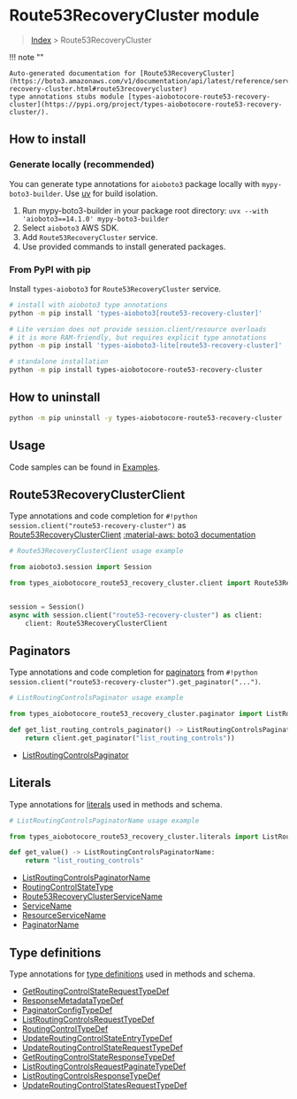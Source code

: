 # Route53RecoveryCluster module

> [Index](../README.md) > Route53RecoveryCluster


!!! note ""

    Auto-generated documentation for [Route53RecoveryCluster](https://boto3.amazonaws.com/v1/documentation/api/latest/reference/services/route53-recovery-cluster.html#route53recoverycluster)
    type annotations stubs module [types-aiobotocore-route53-recovery-cluster](https://pypi.org/project/types-aiobotocore-route53-recovery-cluster/).

## How to install

### Generate locally (recommended)

You can generate type annotations for `aioboto3` package locally with `mypy-boto3-builder`.
Use [uv](https://docs.astral.sh/uv/getting-started/installation/) for build isolation.

1. Run mypy-boto3-builder in your package root directory: `uvx --with 'aioboto3==14.1.0' mypy-boto3-builder`
1. Select `aioboto3` AWS SDK.
1. Add `Route53RecoveryCluster` service.
1. Use provided commands to install generated packages.



### From PyPI with pip

Install `types-aioboto3` for `Route53RecoveryCluster` service.

```bash
# install with aioboto3 type annotations
python -m pip install 'types-aioboto3[route53-recovery-cluster]'

# Lite version does not provide session.client/resource overloads
# it is more RAM-friendly, but requires explicit type annotations
python -m pip install 'types-aioboto3-lite[route53-recovery-cluster]'

# standalone installation
python -m pip install types-aiobotocore-route53-recovery-cluster
```



## How to uninstall

```bash
python -m pip uninstall -y types-aiobotocore-route53-recovery-cluster
```

## Usage

Code samples can be found in [Examples](./usage.md).

## Route53RecoveryClusterClient

Type annotations and code completion for  `#!python session.client("route53-recovery-cluster")` as [Route53RecoveryClusterClient](./client.md)
[:material-aws: boto3 documentation](https://boto3.amazonaws.com/v1/documentation/api/latest/reference/services/route53-recovery-cluster.html#Route53RecoveryCluster.Client)

```python
# Route53RecoveryClusterClient usage example

from aioboto3.session import Session

from types_aiobotocore_route53_recovery_cluster.client import Route53RecoveryClusterClient


session = Session()
async with session.client("route53-recovery-cluster") as client:
    client: Route53RecoveryClusterClient
```


## Paginators

Type annotations and code completion for
[paginators](./paginators.md)
from `#!python session.client("route53-recovery-cluster").get_paginator("...")`.

```python
# ListRoutingControlsPaginator usage example

from types_aiobotocore_route53_recovery_cluster.paginator import ListRoutingControlsPaginator

def get_list_routing_controls_paginator() -> ListRoutingControlsPaginator:
    return client.get_paginator("list_routing_controls"))
```

- [ListRoutingControlsPaginator](./paginators.md#listroutingcontrolspaginator)








## Literals

Type annotations for [literals](./literals.md) used in methods and schema.

```python
# ListRoutingControlsPaginatorName usage example

from types_aiobotocore_route53_recovery_cluster.literals import ListRoutingControlsPaginatorName

def get_value() -> ListRoutingControlsPaginatorName:
    return "list_routing_controls"
```

- [ListRoutingControlsPaginatorName](./literals.md#listroutingcontrolspaginatorname)
- [RoutingControlStateType](./literals.md#routingcontrolstatetype)
- [Route53RecoveryClusterServiceName](./literals.md#route53recoveryclusterservicename)
- [ServiceName](./literals.md#servicename)
- [ResourceServiceName](./literals.md#resourceservicename)
- [PaginatorName](./literals.md#paginatorname)




## Type definitions

Type annotations for [type definitions](./type_defs.md) used in methods and schema.

- [GetRoutingControlStateRequestTypeDef](./type_defs.md#getroutingcontrolstaterequesttypedef)
- [ResponseMetadataTypeDef](./type_defs.md#responsemetadatatypedef)
- [PaginatorConfigTypeDef](./type_defs.md#paginatorconfigtypedef)
- [ListRoutingControlsRequestTypeDef](./type_defs.md#listroutingcontrolsrequesttypedef)
- [RoutingControlTypeDef](./type_defs.md#routingcontroltypedef)
- [UpdateRoutingControlStateEntryTypeDef](./type_defs.md#updateroutingcontrolstateentrytypedef)
- [UpdateRoutingControlStateRequestTypeDef](./type_defs.md#updateroutingcontrolstaterequesttypedef)
- [GetRoutingControlStateResponseTypeDef](./type_defs.md#getroutingcontrolstateresponsetypedef)
- [ListRoutingControlsRequestPaginateTypeDef](./type_defs.md#listroutingcontrolsrequestpaginatetypedef)
- [ListRoutingControlsResponseTypeDef](./type_defs.md#listroutingcontrolsresponsetypedef)
- [UpdateRoutingControlStatesRequestTypeDef](./type_defs.md#updateroutingcontrolstatesrequesttypedef)

